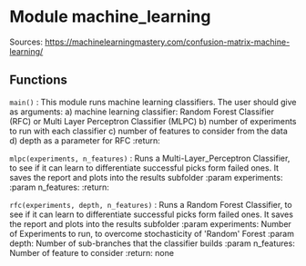 Module machine_learning
=======================
Sources:
https://machinelearningmastery.com/confusion-matrix-machine-learning/

Functions
---------

    
`main()`
:   This module runs machine learning classifiers.
    The user should give as arguments:
        a) machine learning classifier: Random Forest Classifier (RFC) or Multi Layer Perceptron Classifier (MLPC)
        b) number of experiments to run with each classifier
        c) number of features to consider from the data
        d) depth as a parameter for RFC
    :return:

    
`mlpc(experiments, n_features)`
:   Runs a Multi-Layer_Perceptron Classifier, to see if it can learn to differentiate successful picks form failed ones.
    It saves the report and plots into the results subfolder
    :param experiments:
    :param n_features:
    :return:

    
`rfc(experiments, depth, n_features)`
:   Runs a Random Forest Classifier, to see if it can learn to differentiate successful picks form failed ones.
    It saves the report and plots into the results subfolder
    :param experiments: Number of Experiments to run, to overcome stochasticity of 'Random' Forest
    :param depth: Number of sub-branches that the classifier builds
    :param n_features: Number of feature to consider
    :return: none